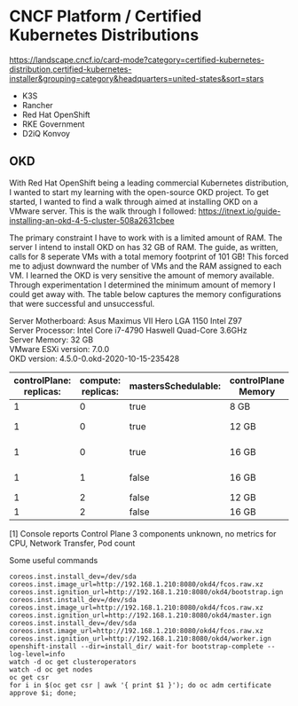 # CNCF Platform / Certified Kubernetes Distributions

https://landscape.cncf.io/card-mode?category=certified-kubernetes-distribution,certified-kubernetes-installer&grouping=category&headquarters=united-states&sort=stars

* K3S
* Rancher
* Red Hat OpenShift
* RKE Government
* D2iQ Konvoy


##  OKD
With Red Hat OpenShift being a leading commercial Kubernetes distribution, I wanted to start my learning with the open-source OKD project. To get started, I wanted to find a walk through aimed at installing OKD on a VMware server. This is the walk through I followed: https://itnext.io/guide-installing-an-okd-4-5-cluster-508a2631cbee

The primary constraint I have to work with is a limited amount of RAM. The server I intend to install OKD on has 32 GB of RAM. The guide, as written, calls for 8 seperate VMs with a total memory footprint of 101 GB! This forced me to adjust downward the number of VMs and the RAM assigned to each VM. I learned the OKD is very sensitive the amount of memory available. Through experimentation I determined the minimum amount of memory I could get away with. The table below captures the memory configurations that were successful and unsuccessful.

Server Motherboard: Asus Maximus VII Hero LGA 1150 Intel Z97<br>
Server Processor: Intel Core i7-4790 Haswell Quad-Core 3.6GHz<br>
Server Memory: 32 GB<br>
VMware ESXi version: 7.0.0<br>
OKD version: 4.5.0-0.okd-2020-10-15-235428

| controlPlane:<br>replicas: | compute:<br>replicas: | mastersSchedulable: | controlPlane Memory | compute Memory | Bootstrap Time | Console Available | Monitoring Available | Notes |
|----------------------------|-----------------------|---------------------|---------------------|----------------|----------------|-------------------|----------------------|-------|
| 1                          | 0                     | true                | 8 GB                | N/A            | 14m17s         | False             | False                |       |
| 1                          | 0                     | true                | 12 GB               | N/A            | 12m24s         | True (15m)        | True (15m)           |       |
| 1                          | 0                     | true                | 16 GB               | N/A            | 14m48s         | True (14m)        | True (15m)           |       |
| 1                          | 1                     | false               | 16 GB               | 8 GB           |  9m57s         | True (13m)        | True (10m)           |       |
| 1                          | 2                     | false               | 12 GB               | 6 GB           | 10m52s         | True              | True                 | \[1]  |
| 1                          | 2                     | false               | 16 GB               | 8 GB           |  xxx           | True              | True                 | \[1]  |

\[1] Console reports Control Plane 3 components unknown, no metrics for CPU, Network Transfer, Pod count

Some useful commands
```
coreos.inst.install_dev=/dev/sda coreos.inst.image_url=http://192.168.1.210:8080/okd4/fcos.raw.xz coreos.inst.ignition_url=http://192.168.1.210:8080/okd4/bootstrap.ign
coreos.inst.install_dev=/dev/sda coreos.inst.image_url=http://192.168.1.210:8080/okd4/fcos.raw.xz coreos.inst.ignition_url=http://192.168.1.210:8080/okd4/master.ign
coreos.inst.install_dev=/dev/sda coreos.inst.image_url=http://192.168.1.210:8080/okd4/fcos.raw.xz coreos.inst.ignition_url=http://192.168.1.210:8080/okd4/worker.ign
openshift-install --dir=install_dir/ wait-for bootstrap-complete --log-level=info
watch -d oc get clusteroperators
watch -d oc get nodes
oc get csr
for i in $(oc get csr | awk '{ print $1 }'); do oc adm certificate approve $i; done;
```
